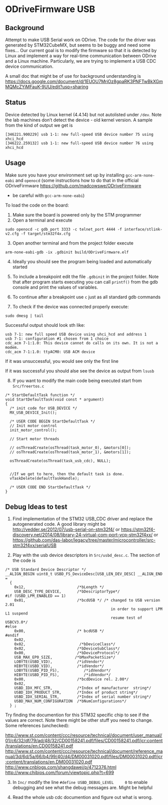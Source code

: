 # ODriveFirmware USB

## Background
Attempt to make USB Serial work on ODrive. The code for the driver was generated by STM32CubeMX, 
but seems to be buggy and need some fixes... Our current goal is to modify the firmware so that it 
is detected by Linux and implement a way for real-time communication between ODrive and a Linux machine.
Particularly, we are trying to implement a USB CDC device communication.

A small doc that might be of use for background understanding is
https://docs.google.com/document/d/1EUOU7MriOz8gpaRK3PNFTwBkXGmMQMcZYiMFauK-9UU/edit?usp=sharing


## Status
Device detected by Linux kernel (4.4.14) but not autolisted under `/dev`. 
Note the lab machines don’t detect the device - old kernel version. A sample from the kind of output
we get is 

```
[346221.900229] usb 1-1: new full-speed USB device number 75 using xhci_hcd
[346222.259132] usb 1-1: new full-speed USB device number 76 using xhci_hcd
```


## Usage
Make sure you have your environment set up by installing `gcc-arm-none-eabi` and `openocd` 
(some instructions how to do that in the official ODriveFirmware https://github.com/madcowswe/ODriveFirmware 
- be careful with `gcc-arm-none-eabi`)


To load the code on the board:

1. Make sure the board is powered only by the STM programmer
2. Open a terminal and execute

```
sudo openocd -c gdb_port 3333 -c telnet_port 4444 -f interface/stlink-v2.cfg -f target/stm32f4x.cfg
```

3. Open another terminal and from the project folder execute

```
arm-none-eabi-gdb -ix .gdbinit build/ODriveFirmware.elf
```


4. Ideally you should see the program being loaded and automatically started

5. To include a breakpoint edit the file `.gdbinit` in the project folder.
Note that after program starts executing you can call `printf()` from the gdb
console and print the values of variables.

6. To continue after a breakpoint use `c` just as all standard gdb commands 

7. To check if the device was connected properly execute:

```
sudo dmesg | tail
```

Successful output should look sth like:

```
usb 7-1: new full speed USB device using uhci_hcd and address 1
usb 7-1: configuration #1 chosen from 1 choice
cdc_acm 7-1:1.0: This device cannot do calls on its own. It is not a modem.
cdc_acm 7-1:1.0: ttyACM0: USB ACM device

```

If it was unsuccessful, you would see only the first line


If it was successful you should alse see the device as output from `lsusb`



8. If you want to modify the main code being executed start from `Src/freertos.c`

```
/* StartDefaultTask function */
void StartDefaultTask(void const * argument)
{
  /* init code for USB_DEVICE */
  MX_USB_DEVICE_Init();

  /* USER CODE BEGIN StartDefaultTask */
  // Init motor control
  init_motor_control();

  // Start motor threads

  // osThreadCreate(osThread(task_motor_0), &motors[0]);
  // osThreadCreate(osThread(task_motor_1), &motors[1]);

  osThreadCreate(osThread(task_usb_cdc), NULL);


  //If we get to here, then the default task is done.
  vTaskDelete(defaultTaskHandle);

  /* USER CODE END StartDefaultTask */
}
```


## Debug Ideas to test


1. Find implementation of the STM32 USB_CDC driver and replace the autogenerated code.
A good library might be 
http://vedder.se/2012/07/usb-serial-on-stm32f4/
or
https://stm32f4-discovery.net/2014/08/library-24-virtual-com-port-vcp-stm32f4xx/
or
https://github.com/das-labor/legacy/tree/master/microcontroller/src-stm32f4xx/serialUSB

2. Play with the usb device descriptors in `Src/usbd_desc.c`. The section of the code is

```
/* USB Standard Device Descriptor */
__ALIGN_BEGIN uint8_t USBD_FS_DeviceDesc[USB_LEN_DEV_DESC] __ALIGN_END =
  {
    0x12,                       /*bLength */
    USB_DESC_TYPE_DEVICE,       /*bDescriptorType*/
#if (USBD_LPM_ENABLED == 1)
    0x01,                       /*bcdUSB */ /* changed to USB version 2.01 
                                               in order to support LPM L1 suspend
                                               resume test of USBCV3.0*/
#else  
    0x00,                       /* bcdUSB */
#endif
    0x02,
    0x02,                        /*bDeviceClass*/
    0x02,                       /*bDeviceSubClass*/
    0x00,                       /*bDeviceProtocol*/
    USB_MAX_EP0_SIZE,          /*bMaxPacketSize*/
    LOBYTE(USBD_VID),           /*idVendor*/
    HIBYTE(USBD_VID),           /*idVendor*/
    LOBYTE(USBD_PID_FS),           /*idVendor*/
    HIBYTE(USBD_PID_FS),           /*idVendor*/
    0x00,                       /*bcdDevice rel. 2.00*/
    0x02,
    USBD_IDX_MFC_STR,           /*Index of manufacturer  string*/
    USBD_IDX_PRODUCT_STR,       /*Index of product string*/
    USBD_IDX_SERIAL_STR,        /*Index of serial number string*/
    USBD_MAX_NUM_CONFIGURATION  /*bNumConfigurations*/
  } ; 
```

Try finding the documention for this STM32 specific chip to see if the values are correct.
Note there might be other stuff you need to change.
Some references (unchecked):

http://www.st.com/content/ccc/resource/technical/document/user_manual/01/c6/32/df/79/ad/48/32/CD00158241.pdf/files/CD00158241.pdf/jcr:content/translations/en.CD00158241.pdf
http://www.st.com/content/ccc/resource/technical/document/reference_manual/3d/6d/5a/66/b4/99/40/d4/DM00031020.pdf/files/DM00031020.pdf/jcr:content/translations/en.DM00031020.pdf
http://www.cnblogs.com/shangdawei/p/4712376.html
http://www.chibios.com/forum/viewtopic.php?t=699

3. In `Inc/` modify the line `#define USBD_DEBUG_LEVEL     0` to enable debugging and see what the debug messages are. Might be helpful

3. Read the whole usb cdc documention and figure out what is wrong.

